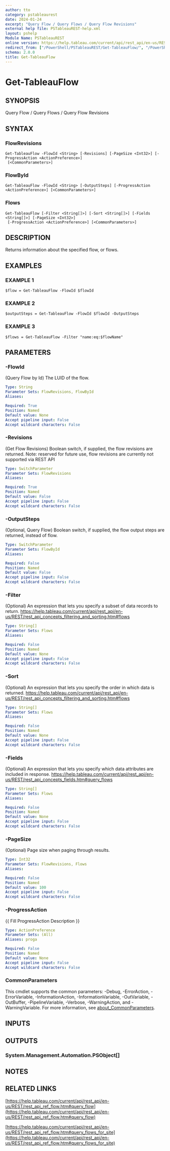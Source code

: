 ```yaml
---
author: tto
category: pstableaurest
date: 2024-01-24
excerpt: "Query Flow / Query Flows / Query Flow Revisions"
external help file: PSTableauREST-help.xml
layout: pshelp
Module Name: PSTableauREST
online version: https://help.tableau.com/current/api/rest_api/en-us/REST/rest_api_ref_flow.htm#query_flow
redirect_from: ["/PowerShell/PSTableauREST/Get-TableauFlow/", "/PowerShell/PSTableauREST/get-tableauflow/", "/PowerShell/get-tableauflow/"]
schema: 2.0.0
title: Get-TableauFlow
---
```


# Get-TableauFlow

## SYNOPSIS
Query Flow / Query Flows / Query Flow Revisions

## SYNTAX

### FlowRevisions
```
Get-TableauFlow -FlowId <String> [-Revisions] [-PageSize <Int32>] [-ProgressAction <ActionPreference>]
 [<CommonParameters>]
```

### FlowById
```
Get-TableauFlow -FlowId <String> [-OutputSteps] [-ProgressAction <ActionPreference>] [<CommonParameters>]
```

### Flows
```
Get-TableauFlow [-Filter <String[]>] [-Sort <String[]>] [-Fields <String[]>] [-PageSize <Int32>]
 [-ProgressAction <ActionPreference>] [<CommonParameters>]
```

## DESCRIPTION
Returns information about the specified flow, or flows.

## EXAMPLES

### EXAMPLE 1
```
$flow = Get-TableauFlow -FlowId $flowId
```

### EXAMPLE 2
```
$outputSteps = Get-TableauFlow -FlowId $flowId -OutputSteps
```

### EXAMPLE 3
```
$flows = Get-TableauFlow -Filter "name:eq:$flowName"
```

## PARAMETERS

### -FlowId
(Query Flow by Id) The LUID of the flow.

```yaml
Type: String
Parameter Sets: FlowRevisions, FlowById
Aliases:

Required: True
Position: Named
Default value: None
Accept pipeline input: False
Accept wildcard characters: False
```

### -Revisions
(Get Flow Revisions) Boolean switch, if supplied, the flow revisions are returned.
Note: reserved for future use, flow revisions are currently not supported via REST API

```yaml
Type: SwitchParameter
Parameter Sets: FlowRevisions
Aliases:

Required: True
Position: Named
Default value: False
Accept pipeline input: False
Accept wildcard characters: False
```

### -OutputSteps
(Optional, Query Flow) Boolean switch, if supplied, the flow output steps are returned, instead of flow.

```yaml
Type: SwitchParameter
Parameter Sets: FlowById
Aliases:

Required: False
Position: Named
Default value: False
Accept pipeline input: False
Accept wildcard characters: False
```

### -Filter
(Optional)
An expression that lets you specify a subset of data records to return.
https://help.tableau.com/current/api/rest_api/en-us/REST/rest_api_concepts_filtering_and_sorting.htm#flows

```yaml
Type: String[]
Parameter Sets: Flows
Aliases:

Required: False
Position: Named
Default value: None
Accept pipeline input: False
Accept wildcard characters: False
```

### -Sort
(Optional)
An expression that lets you specify the order in which data is returned.
https://help.tableau.com/current/api/rest_api/en-us/REST/rest_api_concepts_filtering_and_sorting.htm#flows

```yaml
Type: String[]
Parameter Sets: Flows
Aliases:

Required: False
Position: Named
Default value: None
Accept pipeline input: False
Accept wildcard characters: False
```

### -Fields
(Optional)
An expression that lets you specify which data attributes are included in response.
https://help.tableau.com/current/api/rest_api/en-us/REST/rest_api_concepts_fields.htm#query_flows

```yaml
Type: String[]
Parameter Sets: Flows
Aliases:

Required: False
Position: Named
Default value: None
Accept pipeline input: False
Accept wildcard characters: False
```

### -PageSize
(Optional) Page size when paging through results.

```yaml
Type: Int32
Parameter Sets: FlowRevisions, Flows
Aliases:

Required: False
Position: Named
Default value: 100
Accept pipeline input: False
Accept wildcard characters: False
```

### -ProgressAction
{{ Fill ProgressAction Description }}

```yaml
Type: ActionPreference
Parameter Sets: (All)
Aliases: proga

Required: False
Position: Named
Default value: None
Accept pipeline input: False
Accept wildcard characters: False
```

### CommonParameters
This cmdlet supports the common parameters: -Debug, -ErrorAction, -ErrorVariable, -InformationAction, -InformationVariable, -OutVariable, -OutBuffer, -PipelineVariable, -Verbose, -WarningAction, and -WarningVariable. For more information, see [about_CommonParameters](http://go.microsoft.com/fwlink/?LinkID=113216).

## INPUTS

## OUTPUTS

### System.Management.Automation.PSObject[]
## NOTES

## RELATED LINKS

[https://help.tableau.com/current/api/rest_api/en-us/REST/rest_api_ref_flow.htm#query_flow](https://help.tableau.com/current/api/rest_api/en-us/REST/rest_api_ref_flow.htm#query_flow)

[https://help.tableau.com/current/api/rest_api/en-us/REST/rest_api_ref_flow.htm#query_flows_for_site](https://help.tableau.com/current/api/rest_api/en-us/REST/rest_api_ref_flow.htm#query_flows_for_site)

